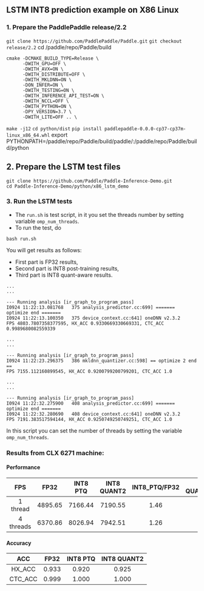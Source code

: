 ## LSTM INT8 prediction example on X86 Linux

### 1. Prepare the PaddlePaddle release/2.2

`git clone https://github.com/PaddlePaddle/Paddle.git`
`git checkout release/2.2`
cd /paddle/repo/Paddle/build
```
cmake -DCMAKE_BUILD_TYPE=Release \
      -DWITH_GPU=OFF \
      -DWITH_AVX=ON \
      -DWITH_DISTRIBUTE=OFF \
      -DWITH_MKLDNN=ON \
      -DON_INFER=ON \
      -DWITH_TESTING=ON \
      -DWITH_INFERENCE_API_TEST=ON \
      -DWITH_NCCL=OFF \
      -DWITH_PYTHON=ON \
      -DPY_VERSION=3.7 \
      -DWITH_LITE=OFF .. \
```
`make -j12`
`cd python/dist`
`pip install paddlepaddle-0.0.0-cp37-cp37m-linux_x86_64.whl`
export PYTHONPATH=/paddle/repo/Paddle/build/paddle/:/paddle/repo/Paddle/build/python


## 2. Prepare the LSTM test files
```
git clone https://github.com/Paddle/Paddle-Inference-Demo.git
cd Paddle-Inference-Demo/python/x86_lstm_demo
```

### 3. Run the LSTM tests

- The `run.sh` is test script, in it you set the threads number by setting variable `omp_num_threads`.
- To run the test, do
```
bash run.sh
```
You will get results as follows:
- First part is FP32 results, 
- Second part is INT8 post-training results, 
- Third part is INT8 quant-aware results.
```
...
...

--- Running analysis [ir_graph_to_program_pass]
I0924 11:22:13.081768   375 analysis_predictor.cc:699] ======= optimize end =======
I0924 11:22:13.100350   375 device_context.cc:641] oneDNN v2.3.2
FPS 4803.7807358377595, HX_ACC 0.9330669330669331, CTC_ACC 0.9989680082559339

...
...

--- Running analysis [ir_graph_to_program_pass]
I0924 11:22:23.296375   386 mkldnn_quantizer.cc:598] == optimize 2 end ==
FPS 7155.112160899545, HX_ACC 0.9200799200799201, CTC_ACC 1.0

...
...

--- Running analysis [ir_graph_to_program_pass]
I0924 11:22:32.275900   408 analysis_predictor.cc:699] ======= optimize end =======
I0924 11:22:32.280690   408 device_context.cc:641] oneDNN v2.3.2
FPS 7191.383517594144, HX_ACC 0.9250749250749251, CTC_ACC 1.0

```

In this script you can set the number of threads by setting the variable `omp_num_threads`. 

### Results from CLX 6271 machine:

#### Performance

|    FPS    |   FP32  | INT8 PTQ | INT8 QUANT2 | INT8_PTQ/FP32 | INT8 QUANT2/FP32 |
|:---------:|:-------:|:--------:|:-----------:|:-------------:|:----------------:|
|  1 thread | 4895.65 |  7166.44 |     7190.55 |          1.46 |             1.47 |
| 4 threads | 6370.86 |  8026.94 |     7942.51 |          1.26 |             1.25 |


#### Accuracy

|   ACC   |  FP32 | INT8 PTQ | INT8 QUANT2 |
|:-------:|:-----:|:--------:|:-----------:|
|  HX_ACC | 0.933 |    0.920 |       0.925 |
| CTC_ACC | 0.999 |    1.000 |       1.000 |
